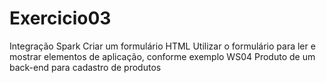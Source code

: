 # Exercicio03
Integração Spark
Criar um formulário HTML
Utilizar o formulário para ler e mostrar elementos de aplicação, conforme exemplo WS04 Produto de um back-end para cadastro de produtos
